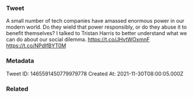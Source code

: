### Tweet
A small number of tech companies have amassed enormous power in our modern world. Do they wield that power responsibly, or do they abuse it to benefit themselves? I talked to Tristan Harris to better understand what we can do about our social dilemma. https://t.co/JHvtWOxmnF https://t.co/NPdIfBYT0M

### Metadata
Tweet ID: 1465591450779979778
Created At: 2021-11-30T08:00:05.000Z

### Related

